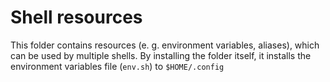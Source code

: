 
# Shell resources

This folder contains resources (e. g. environment variables, aliases), which can
be used by multiple shells. By installing the folder itself, it installs the
environment variables file (`env.sh`) to `$HOME/.config`

